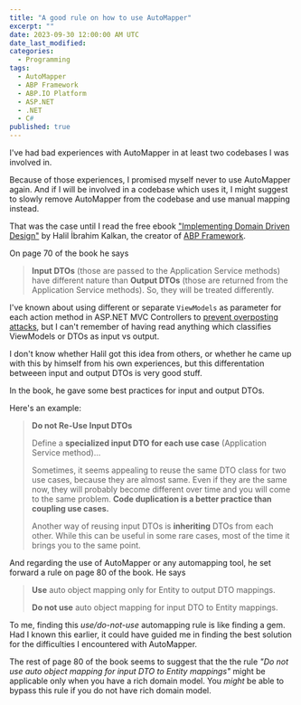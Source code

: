 ```yaml
---
title: "A good rule on how to use AutoMapper"
excerpt: ""
date: 2023-09-30 12:00:00 AM UTC
date_last_modified:
categories:
  - Programming
tags: 
  - AutoMapper
  - ABP Framework
  - ABP.IO Platform
  - ASP.NET
  - .NET
  - C#
published: true
---
```


I've had bad experiences with AutoMapper in at least two codebases I was involved in.

Because of those experiences, I promised myself never to use AutoMapper again. And if I will be involved in a codebase which uses it, I might suggest to slowly remove AutoMapper from the codebase and use manual mapping instead.

That was the case until I read the free ebook ["Implementing Domain Driven Design"](https://abp.io/books/implementing-domain-driven-design) by Halil İbrahim Kalkan, the creator of [ABP Framework](https://abp.io/).

On page 70 of the book he says

> **Input DTOs** (those are passed to the Application Service
methods) have different nature than **Output DTOs** (those are
returned from the Application Service methods). So, they will be
treated differently.

I've known about using different or separate `ViewModels` as parameter for each action method in ASP.NET MVC Controllers to [prevent overposting attacks](https://www.hanselman.com/blog/aspnet-overpostingmass-assignment-model-binding-security), but I can't remember of having read anything  which classifies ViewModels or DTOs as input vs output. 

I don't know whether Halil got this idea from others, or whether he came up with this by himself from his own experiences, but this differentation betweeen input and output DTOs is very good stuff.

In the book, he gave some best practices for input and output DTOs.

Here's an example:

> **Do not Re-Use Input DTOs**
>
> Define a **specialized input DTO for each use case** (Application
Service method)...
> 
> Sometimes, it seems appealing to reuse the same DTO class for
two use cases, because they are almost same. Even if they are the
same now, they will probably become different over time and
you will come to the same problem. **Code duplication is a better practice than coupling use cases.**
>
> Another way of reusing input DTOs is **inheriting** DTOs from
each other. While this can be useful in some rare cases, most of
the time it brings you to the same point.

And regarding the use of AutoMapper or any automapping tool, he set forward a rule on page 80 of the book. He says

> **Use** auto object mapping only for Entity to output DTO mappings.
>
> **Do not use** auto object mapping for input DTO to Entity mappings.

To me, finding this _use/do-not-use_ automapping rule is like finding a gem. Had I known this earlier, it could have guided me in finding the best solution for the difficulties I encountered with AutoMapper.

The rest of page 80 of the book seems to suggest that the the rule _"Do not use auto object mapping for input DTO to Entity mappings"_ might be applicable only when you have a rich domain model. You _might_ be able to bypass this rule if you do not have rich domain model.
